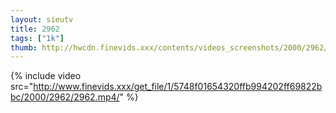 ```yaml
--- 
layout: sieutv
title: 2962
tags: ["1k"]
thumb: http://hwcdn.finevids.xxx/contents/videos_screenshots/2000/2962/preview.mp4.jpg
---
```

{% include video src="http://www.finevids.xxx/get_file/1/5748f01654320ffb994202ff69822bbc/2000/2962/2962.mp4/" %} 
